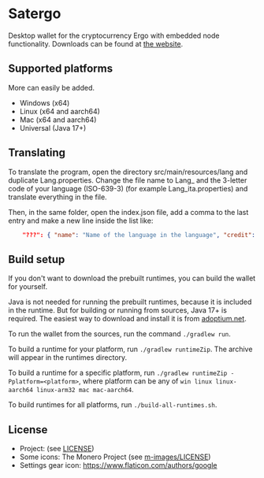 # Satergo
Desktop wallet for the cryptocurrency Ergo with embedded node functionality. Downloads can be found at [the website](https://satergo.org).

## Supported platforms
More can easily be added.
- Windows (x64)
- Linux (x64 and aarch64)
- Mac (x64 and aarch64)
- Universal (Java 17+)

## Translating
To translate the program, open the directory src/main/resources/lang and duplicate Lang.properties.
Change the file name to Lang_ and the 3-letter code of your language (ISO-639-3) (for example Lang_ita.properties) and translate everything in the file.

Then, in the same folder, open the index.json file, add a comma to the last entry and make a new line inside the list like:
```json
	"???": { "name": "Name of the language in the language", "credit": "Your contact details (socials, etc.), or your name" }
```

## Build setup
If you don't want to download the prebuilt runtimes, you can build the wallet for yourself.

Java is not needed for running the prebuilt runtimes, because it is included in the runtime. But for building or running from sources, Java 17+ is required. The easiest way to download and install it is from [adoptium.net](https://adoptium.net).

To run the wallet from the sources, run the command `./gradlew run`.

To build a runtime for your platform, run `./gradlew runtimeZip`. The archive will appear in the runtimes directory.

To build a runtime for a specific platform, run `./gradlew runtimeZip -Pplatform=<platform>`, where platform can be any of `win linux linux-aarch64 linux-arm32 mac mac-aarch64`.

To build runtimes for all platforms, run `./build-all-runtimes.sh`.

## License
- Project: (see [LICENSE](LICENSE))
- Some icons: The Monero Project (see [m-images/LICENSE](src/main/resources/m-images/LICENSE))
- Settings gear icon: https://www.flaticon.com/authors/google